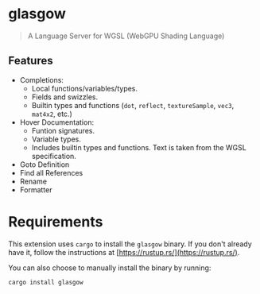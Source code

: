 
# glasgow

> A Language Server for WGSL (WebGPU Shading Language)


## Features

- Completions:
    - Local functions/variables/types.
    - Fields and swizzles.
    - Builtin types and functions (`dot`, `reflect`, `textureSample`, `vec3`, `mat4x2`, etc.)
- Hover Documentation:
    - Funtion signatures.
    - Variable types.
    - Includes builtin types and functions. Text is taken from the WGSL specification.
- Goto Definition
- Find all References
- Rename
- Formatter

# Requirements

This extension uses `cargo` to install the `glasgow` binary. If you don't
already have it, follow the instructions at
[https://rustup.rs/](https://rustup.rs/).

You can also choose to manually install the binary by running:

```sh
cargo install glasgow
```

